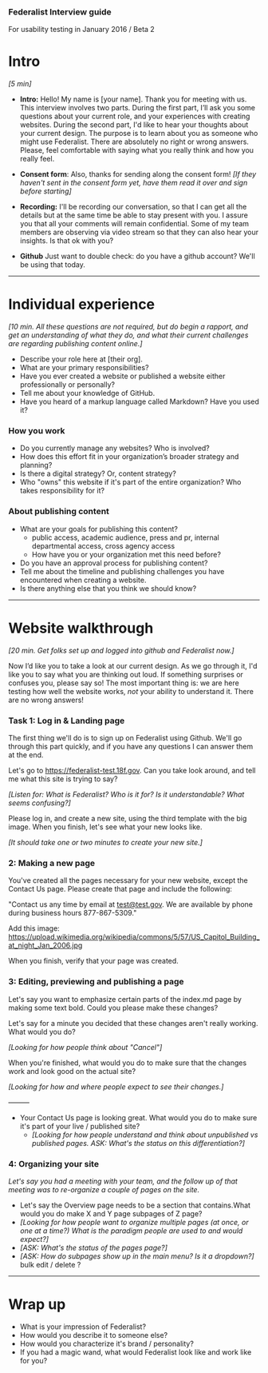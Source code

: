 ### Federalist Interview guide  
For usability testing in January 2016 / Beta 2  

# Intro

*[5 min]*

* **Intro:** Hello! My name is [your name]. Thank you for meeting with us. This interview involves two parts. During the first part, I’ll ask you some questions about your current role, and your experiences with creating websites. During the second part, I'd like to hear your thoughts about your current design. The purpose is to learn about you as someone who might use Federalist. There are absolutely no right or wrong answers. Please, feel comfortable with saying what you really think and how you really feel.

* **Consent form**: Also, thanks for sending along the consent form! *[If they haven't sent in the consent form yet, have them read it over and sign before starting]*

* **Recording:** I'll be recording our conversation, so that I can get all the details but at the same time be able to stay present with you. I assure you that all your comments will remain confidential. Some of my team members are observing via video stream so that they can also hear your insights. Is that ok with you?

* **Github** Just want to double check: do you have a github account? We'll be using that today.

---

# Individual experience

*[10 min. All these questions are not required, but do begin a rapport, and get an understanding of what they do, and what their current challenges are regarding publishing content online.]*

* Describe your role here at [their org].  
* What are your primary responsibilities?
* Have you ever created a website or published a website either professionally or personally?
* Tell me about your knowledge of GitHub.
* Have you heard of a markup language called Markdown? Have you used it?

### How you work

* Do you currently manage any websites? Who is involved?
* How does this effort fit in your organization’s broader strategy and planning?
* Is there a digital strategy? Or, content strategy?
* Who "owns" this website if it's part of the entire organization? Who takes responsibility for it?

### About publishing content

* What are your goals for publishing this content?
  * public access, academic audience, press and pr, internal departmental access, cross agency access
  * How have you or your organization met this need before?
* Do you have an approval process for publishing content?
* Tell me about the timeline and publishing challenges you have encountered when creating a website.
* Is there anything else that you think we should know?


---


# Website walkthrough

*[20 min. Get folks set up and logged into github and Federalist now.]*

Now I’d like you to take a look at our current design. As we go through it, I'd like you to say what you are thinking out loud. If something surprises or confuses you, please say so! The most important thing is: we are here testing how well the website works, *not* your ability to understand it. There are no wrong answers!

### Task 1: Log in & Landing page

The first thing we'll do is to sign up on Federalist using Github. We'll go through this part quickly, and if you have any questions I can answer them at the end.

Let's go to https://federalist-test.18f.gov. Can you take look around, and tell me what this site is trying to say?

*[Listen for: What is Federalist?  Who is it for?  Is it understandable? What seems confusing?]*

Please log in, and create a new site, using the third template with the big image. When you finish, let's see what your new looks like.

*[It should take one or two minutes to create your new site.]*


### 2: Making a new page

You've created all the pages necessary for your new website, except the Contact Us page. Please create that page and include the following:

"Contact us any time by  email at test@test.gov.
We are available by phone during business hours 877-867-5309."

Add this image: https://upload.wikimedia.org/wikipedia/commons/5/57/US_Capitol_Building_at_night_Jan_2006.jpg

When you finish, verify that your page was created.


### 3: Editing, previewing and publishing a page

Let's say you want to emphasize certain parts of the index.md page by making some text bold. Could you please make these changes?

Let's say for a minute you decided that these changes aren't really working. What would you do?

*[Looking for how people think about "Cancel"]*

When you're finished, what would you do to make sure that the changes work and look good on the actual site?

*[Looking for how and where people expect to see their changes.]*

———

* Your Contact Us page is looking great. What would you do to make sure it's part of your live / published site?
  * *[Looking for how people understand and think about unpublished vs published pages. ASK: What's the status on this differentiation?]*

### 4: Organizing your site

*Let's say you had a meeting with your team, and the follow up of that meeting was to re-organize a couple of pages on the site.*

* Let's say the Overview page needs to be a section that contains.What would you do make X and Y page subpages of Z page?  
* *[Looking for how people want to organize multiple pages (at once, or one at a time?) What is the paradigm people are used to and would expect?]*  
* *[ASK: What's the status of the pages page?]*
* *[ASK: How do subpages show up in the main menu? Is it a dropdown?]*
bulk edit / delete ?

---


# Wrap up

* What is your impression of Federalist?
* How would you describe it to someone else?
* How would you characterize it's brand / personality?
* If you had a magic wand, what would Federalist look like and work like for you?
